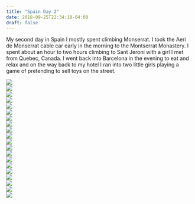 ```yaml
---
title: "Spain Day 2"
date: 2018-09-25T22:34:10-04:00
draft: false
---
```

<link href="/styles/common.css" rel="stylesheet">

<div class="content-shadow-container center-title-container">
    <p>My second day in Spain I mostly spent climbing Monserrat. I took the Aeri de Monserrat cable car early in the morning to the Montserrat Monastery. I spent about an hour to two hours climbing to Sant Jeroni with a girl I met from Quebec, Canada. I went back into Barcelona in the evening to eat and relax and on the way back to my hotel I ran into two little girls playing a game of pretending to sell toys on the street.</p>
</div>

<div class="content-shadow-container">
    <img src="https://imagizer.imageshack.com/v2/640x480q90/924/YnQTqN.jpg"/>
</div>

<div class="content-shadow-container">
    <img src="https://imagizer.imageshack.com/v2/640x480q90/921/3xDfTQ.jpg"/>
</div>

<div class="content-shadow-container">
    <img src="https://imagizer.imageshack.com/v2/640x480q90/923/sD6tui.jpg"/>
</div>

<div class="content-shadow-container">
    <img src="https://imagizer.imageshack.com/v2/640x480q90/922/gsPnav.jpg"/>
</div>

<div class="content-shadow-container">
    <img src="https://imagizer.imageshack.com/v2/640x480q90/924/eccMbM.jpg"/>
</div>

<div class="content-shadow-container">
    <img src="https://imagizer.imageshack.com/v2/640x480q90/921/KFkgxH.jpg"/>
</div>

<div class="content-shadow-container">
    <img src="https://imagizer.imageshack.com/v2/640x480q90/922/yuLvHO.jpg"/>
</div>

<div class="content-shadow-container">
    <img src="https://imagizer.imageshack.com/v2/640x480q90/924/1wZyXq.jpg"/>
</div>

<div class="content-shadow-container">
    <img src="https://imagizer.imageshack.com/v2/640x480q90/923/PguMcr.jpg"/>
</div>

<div class="content-shadow-container">
    <img src="https://imagizer.imageshack.com/v2/640x480q90/921/gYAWL2.jpg"/>
</div>

<div class="content-shadow-container">
    <img src="https://imagizer.imageshack.com/v2/640x480q90/923/bfgLdm.jpg"/>
</div>

<div class="content-shadow-container">
    <img src="https://imagizer.imageshack.com/v2/640x480q90/923/7K3LDQ.jpg"/>
</div>

<div class="content-shadow-container">
    <img src="https://imagizer.imageshack.com/v2/640x480q90/922/PLf1YM.jpg"/>
</div>

<div class="content-shadow-container">
    <img src="https://imagizer.imageshack.com/v2/640x480q90/921/F8CCPb.jpg"/>
</div>

<div class="content-long-shadow-container">
    <img src="https://imagizer.imageshack.com/v2/640x480q90/924/o5Qrzd.jpg"/>
</div>

<div class="content-long-shadow-container">
    <img src="https://imagizer.imageshack.com/v2/640x480q90/924/DYzZJP.jpg"/>
</div>

<div class="content-shadow-container">
    <img src="https://imagizer.imageshack.com/v2/640x480q90/924/Z7MeAj.jpg"/>
</div>

<div class="content-shadow-container">
    <img src="https://imagizer.imageshack.com/v2/640x480q90/923/rMeARl.jpg"/>
</div>

<div class="content-shadow-container">
    <img src="https://imagizer.imageshack.com/v2/640x480q90/922/5NhS7a.jpg"/>
</div>

<div class="content-long-shadow-container">
    <img src="https://imagizer.imageshack.com/v2/640x480q90/922/cdCofc.jpg"/>
</div>
